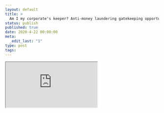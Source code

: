 ```yaml
---
layout: default
title: >
  Am I my corporate's keeper? Anti-money laundering gatekeeping opportunities of the corporate legal officer
status: publish
published: true
date: 2020-4-22 00:00:00
meta:
  _edit_last: "1"
type: post
tags:
---
```

<div  id="qrcode"></div>
<div>
<iframe src="https://researchers.mq.edu.au/en/publications/am-i-my-corporates-keeper-anti-money-laundering-gatekeeping-oppor">
</iframe>
</div>

<script type="text/javascript" src="{site.baseurl}/js/qr/qrcode.js"></script>
<script type="text/javascript">
new QRCode(document.getElementById("qrcode"), "https://researchers.mq.edu.au/en/publications/am-i-my-corporates-keeper-anti-money-laundering-gatekeeping-oppor");
</script>
        